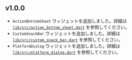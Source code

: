 ## v1.0.0

- `ActionBottomSheet` ウィジェットを追加しました。詳細は [`lib/src/action_bottom_sheet.dart`](lib/src/action_bottom_sheet.dart) を参照してください。
- `CustomSnackBar` ウィジェットを追加しました。詳細は [`lib/src/custom_snack_bar.dart`](lib/src/custom_snack_bar.dart) を参照してください。
- `PlatformDialog` ウィジェットを追加しました。詳細は [`lib/src/platform_dialog.dart`](lib/src/platform_dialog.dart) を参照してください。
